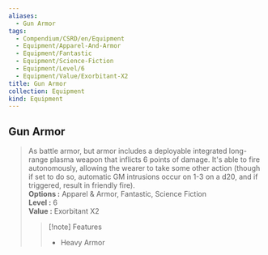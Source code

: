 ```yaml
---
aliases:
  - Gun Armor
tags:
  - Compendium/CSRD/en/Equipment
  - Equipment/Apparel-And-Armor
  - Equipment/Fantastic
  - Equipment/Science-Fiction
  - Equipment/Level/6
  - Equipment/Value/Exorbitant-X2
title: Gun Armor
collection: Equipment
kind: Equipment
---
```

## Gun Armor  
  
>As battle armor, but armor includes a deployable integrated long-range plasma weapon that inflicts 6 points of damage. It's able to fire autonomously, allowing the wearer to take some other action (though if set to do so, automatic GM intrusions occur on 1-3 on a d20, and if triggered, result in friendly fire).  
> **Options :** Apparel & Armor, Fantastic, Science Fiction  
> **Level :** 6  
> **Value :** Exorbitant X2  
>>[!note] Features  
>> - Heavy Armor